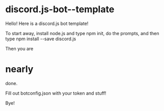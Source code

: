# discord.js-bot--template

Hello! Here is a discord.js bot template!

To start away, install node.js and type npm init, do the prompts, and then type npm install --save discord.js

Then you are 
# nearly
done.

Fill out botconfig.json with your token and stuff!

Bye!
